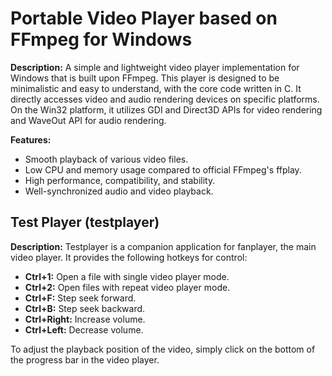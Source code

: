 # Portable Video Player based on FFmpeg for Windows

**Description:**
A simple and lightweight video player implementation for Windows that is built upon FFmpeg. This player is designed to be minimalistic and easy to understand, with the core code written in C. It directly accesses video and audio rendering devices on specific platforms. On the Win32 platform, it utilizes GDI and Direct3D APIs for video rendering and WaveOut API for audio rendering.

**Features:**
- Smooth playback of various video files.
- Low CPU and memory usage compared to official FFmpeg's ffplay.
- High performance, compatibility, and stability.
- Well-synchronized audio and video playback.

## Test Player (testplayer)

**Description:**
Testplayer is a companion application for fanplayer, the main video player. It provides the following hotkeys for control:

- **Ctrl+1:** Open a file with single video player mode.
- **Ctrl+2:** Open files with repeat video player mode.
- **Ctrl+F:** Step seek forward.
- **Ctrl+B:** Step seek backward.
- **Ctrl+Right:** Increase volume.
- **Ctrl+Left:** Decrease volume.

To adjust the playback position of the video, simply click on the bottom of the progress bar in the video player.

